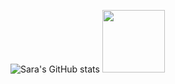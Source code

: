 ![Sara's GitHub stats](https://github-readme-stats.vercel.app/api?username=SVA-BL00&show_icons=true&theme=panda)
<img src="https://raw.githubusercontent.com/SVA-BL00/SVA-BL00/main/assets/gif-skye.gif" width="100" />

